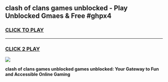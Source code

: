 
## clash of clans games unblocked - Play Unblocked Gmaes & Free #ghpx4
<h3>
<a href="https://news.freeplayer.one?title=clash_of_clans_games_unblocked&ref=24F">CLICK TO PLAY</a></h3>
<hr>

<h3>
<a href="https://news.freeplayer.one?title=clash_of_clans_games_unblocked&ref=24F">CLICK 2 PLAY</a>
  
</h3>

<a href="https://news.freeplayer.one?title=clash_of_clans_games_unblocked&ref=24F/"><img src="https://clearcache.store/games.png"></a>


**clash of clans games unblocked games unblocked: Your Gateway to Fun and Accessible Online Gaming**
